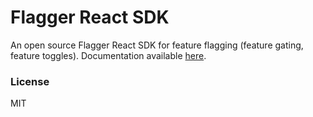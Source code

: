 # Flagger React SDK

An open source Flagger React SDK for feature flagging (feature gating, feature toggles).
Documentation available [here](https://docs.airdeploy.io).

### License

MIT
